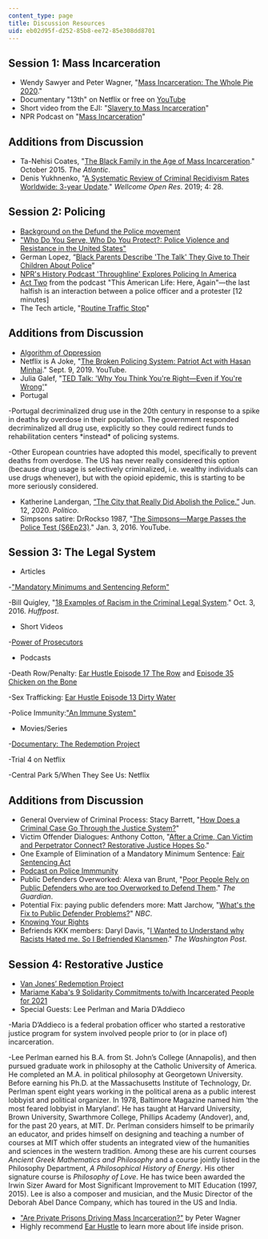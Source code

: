 ```yaml
---
content_type: page
title: Discussion Resources
uid: eb02d95f-d252-85b8-ee72-85e308dd8701
---
```


Session 1: Mass Incarceration
-----------------------------

*   Wendy Sawyer and Peter Wagner, "[Mass Incarceration: The Whole Pie 2020](https://www.prisonpolicy.org/reports/pie2020.html)."
*   Documentary "13th" on Netflix or free on [YouTube](https://www.youtube.com/watch?v=krfcq5pF8u8)
*   Short video from the EJI: "[Slavery to Mass Incarceration](https://www.youtube.com/watch?v=r4e_djVSag4)"
*   NPR Podcast on "[Mass Incarceration](https://www.npr.org/2019/08/14/751126384/mass-incarceration)"

Additions from Discussion
-------------------------

*   Ta-Nehisi Coates, "[The Black Family in the Age of Mass Incarceration](https://www.theatlantic.com/magazine/archive/2015/10/the-black-family-in-the-age-of-mass-incarceration/403246/)." October 2015. _The Atlantic_.
*   Denis Yukhnenko, "[A Systematic Review of Criminal Recidivism Rates Worldwide: 3-year Update](https://www.ncbi.nlm.nih.gov/pmc/articles/PMC6743246/)." _Wellcome Open Res_. 2019; 4: 28.

Session 2: Policing
-------------------

*   [Background on the Defund the Police movement](https://defundthepolice.org/)
*   ["Who Do You Serve, Who Do You Protect?: Police Violence and Resistance in the United States"](https://www.haymarketbooks.org/books/952-who-do-you-serve-who-do-you-protect)
*   German Lopez, “[Black Parents Describe 'The Talk' They Give to Their Children About Police](https://www.vox.com/2016/8/8/12401792/police-black-parents-the-talk)” 
*   [NPR's History Podcast 'Throughline' Explores Policing In America](https://www.npr.org/2020/06/05/870227945/nprs-history-podcast-throughline-explores-policing-in-america)
*   [Act Two](https://www.thisamericanlife.org/708/here-again) from the podcast "This American Life: Here, Again"—the last halfish is an interaction between a police officer and a protester \[12 minutes\]
*   The Tech article, "[Routine Traffic Stop](https://thetech.com/2020/10/22/routine-traffic-stop)" 

Additions from Discussion
-------------------------

*   [Algorithm of Oppression](http://algorithmsofoppression.com)
*   Netflix is A Joke, "[The Broken Policing System: Patriot Act with Hasan Minhaj](https://www.youtube.com/watch?v=km4uCOAzrbM&ab_channel=NetflixIsAJoke)." Sept. 9, 2019. YouTube.
*   Julia Galef, "[TED Talk: 'Why You Think You're Right—Even if You're Wrong'](https://www.ted.com/talks/julia_galef_why_you_think_you_re_right_even_if_you_re_wrong/up-next?language=en)"
*   Portugal

\-Portugal decriminalized drug use in the 20th century in response to a spike in deaths by overdose in their population. The government responded decriminalized all drug use, explicitly so they could redirect funds to rehabilitation centers \*instead\* of policing systems.

\-Other European countries have adopted this model, specifically to prevent deaths from overdose. The US has never really considered this option (because drug usage is selectively criminalized, i.e. wealthy individuals can use drugs whenever), but with the opioid epidemic, this is starting to be more seriously considered.

*   Katherine Landergan, [“The City that Really Did Abolish the Police.”](https://www.politico.com/news/magazine/2020/06/12/camden-policing-reforms-313750) Jun. 12, 2020. _Politico_.
*   Simpsons satire: DrRockso 1987, "[The Simpsons—Marge Passes the Police Test (S6Ep23)](https://www.youtube.com/watch?v=a_dDNBP7sgE)." Jan. 3, 2016. YouTube.

Session 3: The Legal System
---------------------------

*   Articles

\-["Mandatory Minimums and Sentencing Reform"](https://www.cjpf.org/mandatory-minimums)

\-Bill Quigley, "[18 Examples of Racism in the Criminal Legal System](https://www.huffpost.com/entry/18-examples-of-racism-in-criminal-legal-system_b_57f26bf0e4b095bd896a1476)." Oct. 3, 2016. _Huffpost_.

*   Short Videos

\-[Power of Prosecutors](https://www.aclu.org/issues/smart-justice/prosecutorial-reform/power-prosecutors)

*   Podcasts

\-Death Row/Penalty: [Ear Hustle Episode 17 The Row](https://www.earhustlesq.com/episodes/2018/5/23/the-row) and [Episode 35 Chicken on the Bone](https://www.earhustlesq.com/episodes/2019/10/2/chicken-on-the-bone)

\-Sex Trafficking: [Ear Hustle Episode 13 Dirty Water](https://www.earhustlesq.com/episodes/2018/3/28/dirty-water)

\-Police Immunity:["An Immune System"](https://www.npr.org/2020/06/12/876212065/an-immune-system)

*   Movies/Series

\-[Documentary: The Redemption Project](https://www.thedreamcorps.org/redemptionproject-mymothersmurder/)

\-Trial 4 on Netflix

\-Central Park 5/When They See Us: Netflix

Additions from Discussion
-------------------------

*   General Overview of Criminal Process: Stacy Barrett, "[How Does a Criminal Case Go Through the Justice System?](https://www.alllaw.com/articles/nolo/criminal/process.html)"
*   Victim Offender Dialogues: Anthony Cotton, "[After a Crime, Can Victim and Perpetrator Connect? Restorative Justice Hopes So](https://www.cpr.org/show-segment/after-a-crime-can-victim-and-perpetrator-connect-restorative-justice-hopes-so/)."
*   One Example of Elimination of a Mandatory Minimum Sentence: [Fair Sentencing Act](https://en.wikipedia.org/wiki/Fair_Sentencing_Act)
*   [Podcast on Police Immmunity](https://www.wnycstudios.org/podcasts/radiolab/articles/radiolab-presents-more-perfect-mr-graham-reasonable-man)
*   Public Defenders Overworked: Alexa van Brunt, "[Poor People Rely on Public Defenders who are too Overworked to Defend Them](https://www.theguardian.com/commentisfree/2015/jun/17/poor-rely-public-defenders-too-overworked)." _The Guardian_.
*   Potential Fix: paying public defenders more: Matt Jarchow, "[What's the Fix to Public Defender Problems?](https://www.nbc26.com/news/local-news/whats-the-fix-to-public-defender-problems)" _NBC_.
*   [Knowing Your Rights](https://www.aclu.org/know-your-rights/)
*   Befriends KKK members: Daryl Davis, "[I Wanted to Understand why Racists Hated me. So I Befriended Klansmen](https://www.washingtonpost.com/outlook/i-wanted-to-understand-why-racists-hated-me-so-i-befriended-klansmen/2017/09/29/c2f46cb8-a3af-11e7-b14f-f41773cd5a14_story.html)." _The Washington Post_.

Session 4: Restorative Justice
------------------------------

*   [Van Jones’ Redemption Project](https://www.thedreamcorps.org/redemptionproject-mymothersmurder/)
*   [Mariame Kaba's 9 Solidarity Commitments to/with Incarcerated People for 2021](https://docs.google.com/document/d/1ByMHRNbsntdyziubfPJq7vDzxiBFEqroxzCUgKsxp9E/edit?fbclid=IwAR1RzJoXbJEoVB1F-2Lk-c7zIqCvvuGhdgNrvLVMN8BBf4fL1KVGn3nEU0c)
*   Special Guests: Lee Perlman and Maria D’Addieco

\-Maria D’Addieco is a federal probation officer who started a restorative justice program for system involved people prior to (or in place of) incarceration.

\-Lee Perlman earned his B.A. from St. John’s College (Annapolis), and then pursued graduate work in philosophy at the Catholic University of America. He completed an M.A. in political philosophy at Georgetown University. Before earning his Ph.D. at the Massachusetts Institute of Technology, Dr. Perlman spent eight years working in the political arena as a public interest lobbyist and political organizer. In 1978, Baltimore Magazine named him ‘the most feared lobbyist in Maryland’. He has taught at Harvard University, Brown University, Swarthmore College, Phillips Academy (Andover), and, for the past 20 years, at MIT. Dr. Perlman considers himself to be primarily an educator, and prides himself on designing and teaching a number of courses at MIT which offer students an integrated view of the humanities and sciences in the western tradition. Among these are his current courses _Ancient Greek Mathematics and Philosophy_ and a course jointly listed in the Philosophy Department, _A Philosophical History of Energy_. His other signature course is _Philosophy of Love_. He has twice been awarded the Irwin Sizer Award for Most Significant Improvement to MIT Education (1997, 2015). Lee is also a composer and musician, and the Music Director of the Deborah Abel Dance Company, which has toured in the US and India.

*   ["Are Private Prisons Driving Mass Incarceration?"](https://www.prisonpolicy.org/blog/2015/10/07/private_prisons_parasite/) by Peter Wagner
*   Highly recommend [Ear Hustle](https://www.earhustlesq.com/) to learn more about life inside prison.